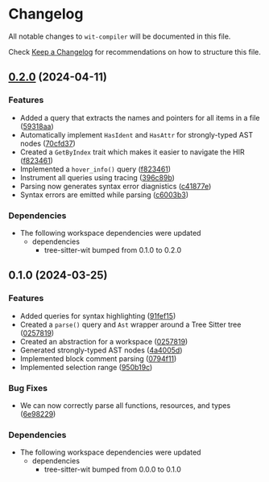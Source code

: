 # Changelog

All notable changes to `wit-compiler` will be documented in this file.

Check [Keep a Changelog](http://keepachangelog.com/) for recommendations on how to structure this file.

## [0.2.0](https://github.com/Michael-F-Bryan/wit-lsp/compare/wit-compiler-v0.1.0...wit-compiler-v0.2.0) (2024-04-11)


### Features

* Added a query that extracts the names and pointers for all items in a file ([59318aa](https://github.com/Michael-F-Bryan/wit-lsp/commit/59318aab20371a8ab7bbb9800c3035edea9e1fc3))
* Automatically implement `HasIdent` and `HasAttr` for strongly-typed AST nodes ([70cfd37](https://github.com/Michael-F-Bryan/wit-lsp/commit/70cfd37f3a0e488b6dd19d2f80e088f702aff313))
* Created a `GetByIndex` trait which makes it easier to navigate the HIR ([f823461](https://github.com/Michael-F-Bryan/wit-lsp/commit/f8234610d14ab2faff04f0348fc52cb034fe4255))
* Implemented a `hover_info()` query ([f823461](https://github.com/Michael-F-Bryan/wit-lsp/commit/f8234610d14ab2faff04f0348fc52cb034fe4255))
* Instrument all queries using tracing ([396c89b](https://github.com/Michael-F-Bryan/wit-lsp/commit/396c89b70cd03f87a1d165edb8fc20fc370b88c9))
* Parsing now generates syntax error diagnistics ([c41877e](https://github.com/Michael-F-Bryan/wit-lsp/commit/c41877e65f6a359d9b2dc61f45ce349ae5b81dd7))
* Syntax errors are emitted while parsing ([c6003b3](https://github.com/Michael-F-Bryan/wit-lsp/commit/c6003b3bcc06d23550d784198c63eb9f2efd8f6b))


### Dependencies

* The following workspace dependencies were updated
  * dependencies
    * tree-sitter-wit bumped from 0.1.0 to 0.2.0

## 0.1.0 (2024-03-25)


### Features

* Added queries for syntax highlighting ([91fef15](https://github.com/Michael-F-Bryan/wit-lsp/commit/91fef1530e437ed78112ba736fe80f5f83d7cad5))
* Created a `parse()` query and `Ast` wrapper around a Tree Sitter tree ([0257819](https://github.com/Michael-F-Bryan/wit-lsp/commit/025781938787c83b1bb8ae3ddc8b2f35bba85c20))
* Created an abstraction for a workspace ([0257819](https://github.com/Michael-F-Bryan/wit-lsp/commit/025781938787c83b1bb8ae3ddc8b2f35bba85c20))
* Generated strongly-typed AST nodes ([4a4005d](https://github.com/Michael-F-Bryan/wit-lsp/commit/4a4005d873aafd7649250a60d090ddc5e2212ffa))
* Implemented block comment parsing ([0794f11](https://github.com/Michael-F-Bryan/wit-lsp/commit/0794f11175734f39ac8dfe77177eceeb41ebe35d))
* Implemented selection range ([950b19c](https://github.com/Michael-F-Bryan/wit-lsp/commit/950b19c83ad56a8d6e678b4425d7a4a3bac96ead))


### Bug Fixes

* We can now correctly parse all functions, resources, and types ([6e98229](https://github.com/Michael-F-Bryan/wit-lsp/commit/6e982299086c58d119f19e7cffd3b8fef4e78635))


### Dependencies

* The following workspace dependencies were updated
  * dependencies
    * tree-sitter-wit bumped from 0.0.0 to 0.1.0
